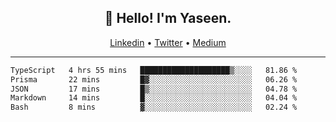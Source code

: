 <h2 align="center">👋 Hello! I'm Yaseen.</h2>
<p align="center">
  <a href="https://www.linkedin.com/in/yaseenkc/">Linkedin</a> •
  <a href="https://twitter.com/yaseeenkc">Twitter</a> •
  <a href="https://medium.com/@yaseen-kc">Medium</a>
</p>


<!--- 🔭 I’m currently working at []() as an  -->
<!--- - 💬 Ask me about **Javascript, React and Git** -->
<!--- - 📫 How to reach me: [@kc.yaseen](https://instagram.com/kc.yaseen) on Instagram -->
<!--- - ⚡ Fun fact: Big Fan of the :zap: emoji -->

-------

<!--START_SECTION:waka-->

```txt
TypeScript   4 hrs 55 mins   ████████████████████▒░░░░   81.86 %
Prisma       22 mins         █▓░░░░░░░░░░░░░░░░░░░░░░░   06.26 %
JSON         17 mins         █▒░░░░░░░░░░░░░░░░░░░░░░░   04.78 %
Markdown     14 mins         █░░░░░░░░░░░░░░░░░░░░░░░░   04.04 %
Bash         8 mins          ▓░░░░░░░░░░░░░░░░░░░░░░░░   02.24 %
```

<!--END_SECTION:waka-->

